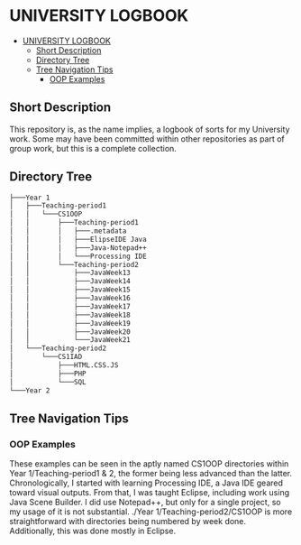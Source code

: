 # UNIVERSITY LOGBOOK
- [UNIVERSITY LOGBOOK](#university-logbook)
  * [Short Description](#short-description)
  * [Directory Tree](#directory-tree)
  * [Tree Navigation Tips](#tree-navigation-tips)
    + [OOP Examples](#oop-examples)
## Short Description
This repository is, as the name implies, a logbook of sorts for my University work. Some may have been committed within other repositories as part of group work, but this is a complete collection.
## Directory Tree
```bash
├───Year 1
│   ├───Teaching-period1
│   │   └───CS1OOP
│   │       ├───Teaching-period1
│   │       │   ├───.metadata
│   │       │   ├───ElipseIDE Java
│   │       │   ├───Java-Notepad++
│   │       │   └───Processing IDE
│   │       └───Teaching-period2
│   │           ├───JavaWeek13
│   │           ├───JavaWeek14
│   │           ├───JavaWeek15
│   │           ├───JavaWeek16
│   │           ├───JavaWeek17
│   │           ├───JavaWeek18
│   │           ├───JavaWeek19
│   │           ├───JavaWeek20
│   │           └───JavaWeek21
│   └───Teaching-period2
│       └───CS1IAD
│           ├───HTML.CSS.JS
│           ├───PHP
│           └───SQL
└───Year 2
```
## Tree Navigation Tips
### OOP Examples
These examples can be seen in the aptly named CS1OOP directories within Year 1/Teaching-period1 & 2, the former being less advanced than the latter.
Chronologically, I started with learning Processing IDE, a Java IDE geared toward visual outputs.
From that, I was taught Eclipse, including work using Java Scene Builder.
I did use Notepad++, but only for a single project, so my usage of it is not substantial.
./Year 1/Teaching-period2/CS1OOP is more straightforward with directories being numbered by week done. Additionally, this was done mostly in Eclipse.

